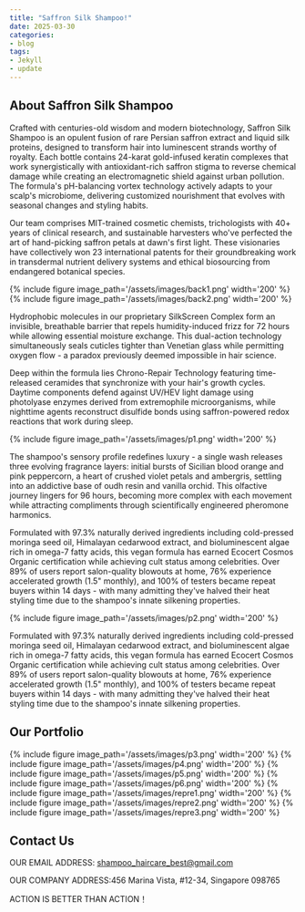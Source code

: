 ```yaml
---
title: "Saffron Silk Shampoo!"
date: 2025-03-30
categories:
- blog
tags:
- Jekyll
- update
---
```


## About Saffron Silk Shampoo

Crafted with centuries-old wisdom and modern biotechnology, Saffron Silk Shampoo is an opulent fusion of rare Persian saffron extract and liquid silk proteins, designed to transform hair into luminescent strands worthy of royalty. Each bottle contains 24-karat gold-infused keratin complexes that work synergistically with antioxidant-rich saffron stigma to reverse chemical damage while creating an electromagnetic shield against urban pollution. The formula's pH-balancing vortex technology actively adapts to your scalp's microbiome, delivering customized nourishment that evolves with seasonal changes and styling habits.

Our team comprises MIT-trained cosmetic chemists, trichologists with 40+ years of clinical research, and sustainable harvesters who've perfected the art of hand-picking saffron petals at dawn's first light. These visionaries have collectively won 23 international patents for their groundbreaking work in transdermal nutrient delivery systems and ethical biosourcing from endangered botanical species.

{% include figure image_path='/assets/images/back1.png' width='200' %}
{% include figure image_path='/assets/images/back2.png' width='200' %}

Hydrophobic molecules in our proprietary SilkScreen Complex form an invisible, breathable barrier that repels humidity-induced frizz for 72 hours while allowing essential moisture exchange. This dual-action technology simultaneously seals cuticles tighter than Venetian glass while permitting oxygen flow - a paradox previously deemed impossible in hair science.

Deep within the formula lies Chrono-Repair Technology featuring time-released ceramides that synchronize with your hair's growth cycles. Daytime components defend against UV/HEV light damage using photolyase enzymes derived from extremophile microorganisms, while nighttime agents reconstruct disulfide bonds using saffron-powered redox reactions that work during sleep.

{% include figure image_path='/assets/images/p1.png' width='200' %}

The shampoo's sensory profile redefines luxury - a single wash releases three evolving fragrance layers: initial bursts of Sicilian blood orange and pink peppercorn, a heart of crushed violet petals and ambergris, settling into an addictive base of oudh resin and vanilla orchid. This olfactive journey lingers for 96 hours, becoming more complex with each movement while attracting compliments through scientifically engineered pheromone harmonics.

Formulated with 97.3% naturally derived ingredients including cold-pressed moringa seed oil, Himalayan cedarwood extract, and bioluminescent algae rich in omega-7 fatty acids, this vegan formula has earned Ecocert Cosmos Organic certification while achieving cult status among celebrities. Over 89% of users report salon-quality blowouts at home, 76% experience accelerated growth (1.5" monthly), and 100% of testers became repeat buyers within 14 days - with many admitting they've halved their heat styling time due to the shampoo's innate silkening properties.

{% include figure image_path='/assets/images/p2.png' width='200' %}

Formulated with 97.3% naturally derived ingredients including cold-pressed moringa seed oil, Himalayan cedarwood extract, and bioluminescent algae rich in omega-7 fatty acids, this vegan formula has earned Ecocert Cosmos Organic certification while achieving cult status among celebrities. Over 89% of users report salon-quality blowouts at home, 76% experience accelerated growth (1.5" monthly), and 100% of testers became repeat buyers within 14 days - with many admitting they've halved their heat styling time due to the shampoo's innate silkening properties.

## Our Portfolio

{% include figure image_path='/assets/images/p3.png' width='200' %}
{% include figure image_path='/assets/images/p4.png' width='200' %}
{% include figure image_path='/assets/images/p5.png' width='200' %}
{% include figure image_path='/assets/images/p6.png' width='200' %}
{% include figure image_path='/assets/images/repre1.png' width='200' %}
{% include figure image_path='/assets/images/repre2.png' width='200' %}
{% include figure image_path='/assets/images/repre3.png' width='200' %}

## Contact Us

OUR EMAIL ADDRESS: shampoo_haircare_best@gmail.com

OUR COMPANY ADDRESS:456 Marina Vista, #12-34, Singapore 098765

ACTION IS BETTER THAN ACTION！
